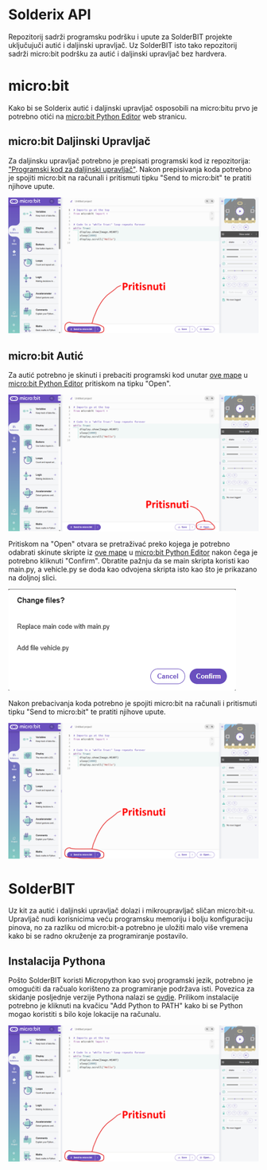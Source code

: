 # Solderix API

Repozitorij sadrži programsku podršku i upute za SolderBIT projekte uključujuči autić i daljinski upravljač. Uz SolderBIT isto tako repozitorij sadrži micro:bit podršku za autić i daljinski upravljač bez hardvera.

# micro:bit

Kako bi se Solderix autić i daljinski upravljač osposobili na micro:bitu prvo je potrebno otići na [micro:bit Python Editor](https://python.microbit.org/v/3) web stranicu.

## micro:bit Daljinski Upravljač
Za daljinsku upravljač potrebno je prepisati programski kod iz repozitorija: ["Programski kod za daljinski upravljač"](microbit/controller/main.py). Nakon prepisivanja koda potrebno je spojiti micro:bit na računali i pritismuti tipku "Send to micro:bit" te pratiti njihove upute.
 
![alt_text](images/12345.png)

## micro:bit Autić
Za autić potrebno je skinuti i prebaciti programski kod unutar [ove mape](microbit/car) u [micro:bit Python Editor](https://python.microbit.org/v/3) pritiskom na tipku "Open". 

![alt_text](images/2345.png)

Pritiskom na "Open" otvara se pretraživać preko kojega je potrebno odabrati skinute skripte iz  [ove mape](microbit/car) u [micro:bit Python Editor](https://python.microbit.org/v/3) nakon čega je potrebno kliknuti "Confirm". Obratite pažnju da se main skripta koristi kao main.py, a vehicle.py se doda kao odvojena skripta isto kao što je prikazano na doljnoj slici.

![alt_text](images/confirm.png)

Nakon prebacivanja koda potrebno je spojiti micro:bit na računali i pritismuti tipku "Send to micro:bit" te pratiti njihove upute.
 
![alt_text](images/12345.png)

# SolderBIT

Uz kit za autić i daljinski upravljač dolazi i mikroupravljač sličan micro:bit-u. Upravljač nudi korisnicima veću programsku memoriju i bolju konfiguraciju pinova, no za razliku od micro:bit-a potrebno je uložiti malo više vremena kako bi se radno okruženje za programiranje postavilo. 

## Instalacija Pythona
Pošto SolderBIT koristi Micropython kao svoj programski jezik, potrebno je omogućiti da račualo korišteno za programiranje podržava isti. Povezica za skidanje posljednje verzije Pythona nalazi se [ovdje](https://www.python.org/downloads/). Prilikom instalacije potrebno je kliknuti na kvačicu "Add Python to PATH" kako bi se Python mogao koristiti s bilo koje lokacije na računalu.

![alt_text](images/12345.png)






